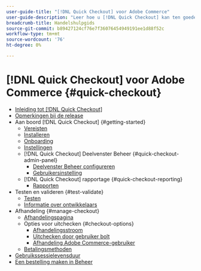 ```yaml
---
user-guide-title: "[!DNL Quick Checkout] voor Adobe Commerce"
user-guide-description: "Leer hoe u [!DNL Quick Checkout] kan ten goede komen aan uw Adobe Commerce-exemplaar en hoe u de extensie met succes aan boord kunt nemen en kunt instellen."
breadcrumb-title: Handelshulpgids
source-git-commit: b89427124cf76e7f36076454949191ee1d88f52c
workflow-type: tm+mt
source-wordcount: '76'
ht-degree: 0%

---
```



# [!DNL Quick Checkout] voor Adobe Commerce {#quick-checkout}

- [Inleiding tot [!DNL Quick Checkout]](overview.md)
- [Opmerkingen bij de release](release-notes.md)
- Aan boord [!DNL Quick Checkout] {#getting-started}
   - [Vereisten](prerequisites.md)
   - [Installeren](install.md)
   - [Onboarding](onboarding.md)
   - [Instellingen](settings-quick-checkout.md)
   - [!DNL Quick Checkout] Deelvenster Beheer {#quick-checkout-admin-panel}
      - [Deelvenster Beheer configureren](admin-panel.md)
      - [Gebruikersinstelling](user-roles-setup.md)
   - [!DNL Quick Checkout] rapportage {#quick-checkout-reporting}
      - [Rapporten](reports.md)
- Testen en valideren {#test-validate}
   - [Testen](testing.md)
   - [Informatie over ontwikkelaars](developer.md)
- Afhandeling {#manage-checkout}
   - [Afhandelingspagina](checkout-page.md)
   - Opties voor uitchecken {#checkout-options}
      - [Afhandelingsstroom](checkout-flow.md)
      - [Uitchecken door gebruiker bolt](checkout-bolt.md)
      - [Afhandeling Adobe Commerce-gebruiker](checkout-adobe-commerce.md)
   - [Betalingsmethoden](payment-methods.md)
- [Gebruikssessielevensduur](user-session-lifetime.md)
- [Een bestelling maken in Beheer](create-order-admin.md)
